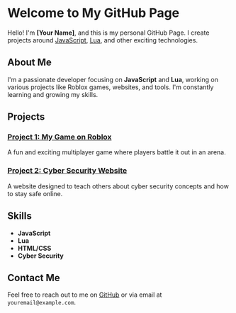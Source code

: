 # Welcome to My GitHub Page

Hello! I'm **[Your Name]**, and this is my personal GitHub Page. I create projects around [JavaScript](https://developer.mozilla.org/en-US/docs/Web/JavaScript), [Lua](https://www.lua.org/), and other exciting technologies.

## About Me
I'm a passionate developer focusing on **JavaScript** and **Lua**, working on various projects like Roblox games, websites, and tools. I'm constantly learning and growing my skills.

## Projects
### [Project 1: My Game on Roblox](https://www.roblox.com)
A fun and exciting multiplayer game where players battle it out in an arena.

### [Project 2: Cyber Security Website](https://username.github.io)
A website designed to teach others about cyber security concepts and how to stay safe online.

## Skills
- **JavaScript**
- **Lua**
- **HTML/CSS**
- **Cyber Security**

## Contact Me
Feel free to reach out to me on [GitHub](https://github.com/username) or via email at `youremail@example.com`.
